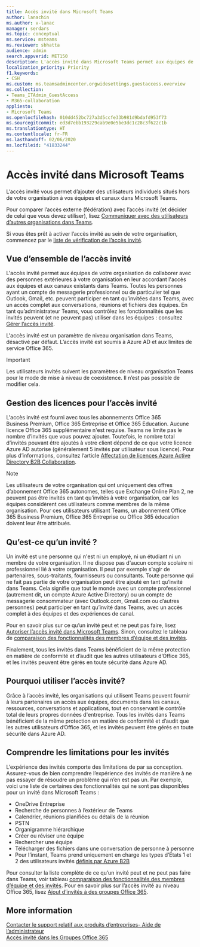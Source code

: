 ```yaml
---
title: Accès invité dans Microsoft Teams
author: lanachin
ms.author: v-lanac
manager: serdars
ms.topic: conceptual
ms.service: msteams
ms.reviewer: sbhatta
audience: admin
search.appverid: MET150
description: L'accès invité dans Microsoft Teams permet aux équipes de votre organisation de collaborer avec des personnes extérieures en leur accordant l'accès aux équipes et aux canaux.
localization_priority: Priority
f1.keywords:
- CSH
ms.custom: ms.teamsadmincenter.orgwidesettings.guestaccess.overview
ms.collection:
- Teams_ITAdmin_GuestAccess
- M365-collaboration
appliesto:
- Microsoft Teams
ms.openlocfilehash: 010dd452bc727a3d5ccfe33b981d9bdafd953f73
ms.sourcegitcommit: ed3d7ebb193229cab9e0e5be3dc1c28c3f622c1b
ms.translationtype: HT
ms.contentlocale: fr-FR
ms.lasthandoff: 02/06/2020
ms.locfileid: "41833244"
---
```

<a name="guest-access-in-microsoft-teams"></a>Accès invité dans Microsoft Teams
======================================

L’accès invité vous permet d’ajouter des utilisateurs individuels situés hors de votre organisation à vos équipes et canaux dans Microsoft Teams. 

Pour comparer l’accès externe (fédération) avec l’accès invité (et décider de celui que vous devez utiliser), lisez [Communiquer avec des utilisateurs d’autres organisations dans Teams](communicate-with-users-from-other-organizations.md).

Si vous êtes prêt à activer l’accès invité au sein de votre organisation, commencez par le [liste de vérification de l’accès invité](guest-access-checklist.md).

## <a name="guest-access-overview"></a>Vue d’ensemble de l’accès invité

L'accès invité permet aux équipes de votre organisation de collaborer avec des personnes extérieures à votre organisation en leur accordant l'accès aux équipes et aux canaux existants dans Teams. Toutes les personnes ayant un compte de messagerie professionnel ou de particulier tel que Outlook, Gmail, etc. peuvent participer en tant qu’invitées dans Teams, avec un accès complet aux conversations, réunions et fichiers des équipes. En tant qu’administrateur Teams, vous contrôlez les fonctionnalités que les invités peuvent (et ne peuvent pas) utiliser dans les équipes : consultez [Gérer l’accès invité](manage-guests.md).

L'accès invité est un paramètre de niveau organisation dans Teams, désactivé par défaut. L’accès invité est soumis à Azure AD et aux limites de service Office 365.


> [!IMPORTANT]
> Les utilisateurs invités suivent les paramètres de niveau organisation Teams pour le mode de mise à niveau de coexistence. Il n’est pas possible de modifier cela.

## <a name="licensing-for-guest-access"></a>Gestion des licences pour l’accès invité

L'accès invité est fourni avec tous les abonnements Office 365 Business Premium, Office 365 Entreprise et Office 365 Education. Aucune licence Office 365 supplémentaire n'est requise. Teams ne limite pas le nombre d’invités que vous pouvez ajouter. Toutefois, le nombre total d’invités pouvant être ajoutés à votre client dépend de ce que votre licence Azure AD autorise (généralement 5 invités par utilisateur sous licence). Pour plus d’informations, consultez l’article [Affectation de licences Azure Active Directory B2B Collaboration](https://docs.microsoft.com/azure/active-directory/b2b/licensing-guidance).


> [!NOTE]
> Les utilisateurs de votre organisation qui ont uniquement des offres d’abonnement Office 365 autonomes, telles que Exchange Online Plan 2, ne peuvent pas être invités en tant qu’invités à votre organisation, car les équipes considèrent ces utilisateurs comme membres de la même organisation. Pour ces utilisateurs utilisant Teams, un abonnement Office 365 Business Premium, Office 365 Entreprise ou Office 365 éducation doivent leur être attribués. 

## <a name="who-is-a-guest"></a>Qu’est-ce qu’un invité ?

Un invité est une personne qui n'est ni un employé, ni un étudiant ni un membre de votre organisation. Il ne dispose pas d'aucun compte scolaire ni professionnel lié à votre organisation. Il peut par exemple s'agir de partenaires, sous-traitants, fournisseurs ou consultants. Toute personne qui ne fait pas partie de votre organisation peut être ajouté en tant qu’invité dans Teams. Cela signifie que tout le monde avec un compte professionnel (autrement dit, un compte Azure Active Directory) ou un compte de messagerie consommateur (avec Outlook.com, Gmail.com ou d’autres personnes) peut participer en tant qu’invité dans Teams, avec un accès complet à des équipes et des expériences de canal.

Pour en savoir plus sur ce qu’un invité peut et ne peut pas faire, lisez [Autoriser l’accès invité dans Microsoft Teams](teams-dependencies.md). Sinon, consultez le tableau de [comparaison des fonctionnalités des membres d’équipe et des invités](guest-experience.md#comparison-of-team-member-and-guest-capabilities). 

Finalement, tous les invités dans Teams bénéficient de la même protection en matière de conformité et d’audit que les autres utilisateurs d’Office 365, et les invités peuvent être gérés en toute sécurité dans Azure AD.

## <a name="why-use-guest-access"></a>Pourquoi utiliser l’accès invité?

Grâce à l’accès invité, les organisations qui utilisent Teams peuvent fournir à leurs partenaires un accès aux équipes, documents dans les canaux, ressources, conversations et applications, tout en conservant le contrôle total de leurs propres données d'entreprise. Tous les invités dans Teams bénéficient de la même protection en matière de conformité et d’audit que les autres utilisateurs d’Office 365, et les invités peuvent être gérés en toute sécurité dans Azure AD.  

## <a name="understand-the-limitations-for-guests"></a>Comprendre les limitations pour les invités

L’expérience des invités comporte des limitations de par sa conception. Assurez-vous de bien comprendre l’expérience des invités de manière à ne pas essayer de résoudre un problème qui n’en est pas un. Par exemple, voici une liste de certaines des fonctionnalités qui ne sont pas disponibles pour un invité dans Microsoft Teams :

- OneDrive Entreprise
- Recherche de personnes à l’extérieur de Teams
- Calendrier, réunions planifiées ou détails de la réunion
- PSTN
- Organigramme hiérarchique
- Créer ou réviser une équipe
- Rechercher une équipe
- Télécharger des fichiers dans une conversation de personne à personne
- Pour l’instant, Teams prend uniquement en charge les types d’États 1 et 2 des utilisateurs invités [définis par Azure B2B](https://docs.microsoft.com/azure/active-directory/b2b/user-properties)

Pour consulter la liste complète de ce qu’un invité peut et ne peut pas faire dans Teams, voir tableau [comparaison des fonctionnalités des membres d’équipe et des invités](guest-experience.md#comparison-of-team-member-and-guest-capabilities). Pour en savoir plus sur l’accès invité au niveau Office 365, lisez [Ajout d’invités à des groupes Office 365](https://support.office.com/article/guest-access-in-office-365-groups-bfc7a840-868f-4fd6-a390-f347bf51aff6).


## <a name="more-information"></a>More information

[Contacter le support relatif aux produits d’entreprises- Aide de l’administrateur](https://docs.microsoft.com/office365/admin/contact-support-for-business-products?toc=/microsoftteams/toc.json&bc=/microsoftteams/breadcrumb/toc.json)  
[Accès invité dans les Groupes Office 365](https://support.office.com/en-us/article/guest-access-in-office-365-groups-bfc7a840-868f-4fd6-a390-f347bf51aff6?ui=en-US&rs=en-US&ad=US#bkmk_usepowershell&PickTab=FAQ) 
  
